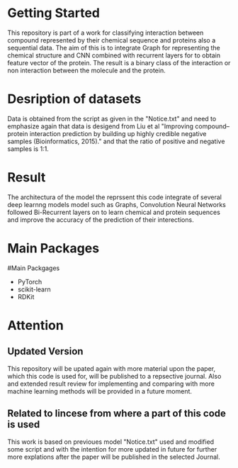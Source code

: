 # Getting Started
This repository is part of a work for classifying interaction between compound represented by their chemical sequence and proteins also a sequential data. The aim of this is to integrate Graph for representing the chemical structure and CNN combined with recurrent layers for to obtain feature vector of the protein. The result is a binary class of the interaction or non interaction between the molecule and the protein.

# Desription of datasets

Data is obtained from the script as given in the "Notice.txt" and need to emphasize again that data is desigend from Liu et al "Improving compound–protein interaction prediction by building up highly credible negative samples (Bioinformatics, 2015)." and that the ratio of positive and negative samples is 1:1.

# Result
The architectura of the model the reprssent this code integrate  of several deep learnng models model such as Graphs, Convolution Neural Networks followed Bi-Recurrent layers on to learn chemical and protein sequences and improve the accuracy of the prediction of their interections.

# Main Packages 
#Main Packgages
- PyTorch
- scikit-learn
- RDKit

# Attention
## Updated Version
This repository will be upated again with more material upon the paper, which this code is used for, will be published to a repsective journal. Also and extended result review for implementing and comparing with more machine learning methods will be provided in a future moment. 

## Related to lincese from where a part of this code is used
This work is based on previoues model "Notice.txt"  used and modified some script and with the intention for more updated in future for further 
more explations after the paper will be published in the selected Journal.

















```

